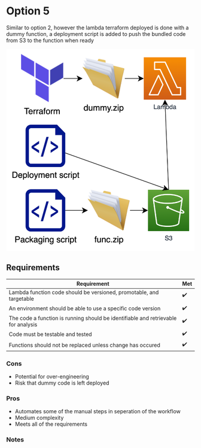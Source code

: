 # Option 5
Similar to option 2, however the lambda terraform deployed is done with a dummy function, a deployment script is added to push the bundled code from S3 to the function when ready

![diagram](diagram.png)


## Requirements
| Requirement | Met |
| ------------|-----|
| Lambda function code should be versioned, promotable, and targetable  | :heavy_check_mark: |
| An environment should be able to use a specific code version | :heavy_check_mark: |
| The code a function is running should be identifiable and retrievable for analysis | :heavy_check_mark: |
| Code must be testable and tested | :heavy_check_mark: |
| Functions should not be replaced unless change has occured | :heavy_check_mark: |


### Cons
 - Potential for over-engineering
 - Risk that dummy code is left deployed

### Pros
 - Automates some of the manual steps in seperation of the workflow
 - Medium complexity
 - Meets all of the requirements


### Notes
